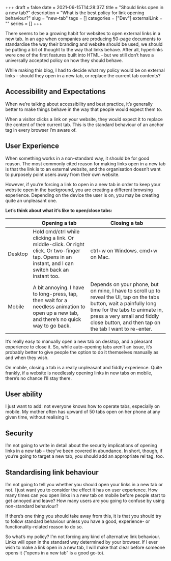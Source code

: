 +++
draft = false
date = 2021-06-15T14:28:37Z
title = "Should links open in a new tab?"
description = "What is the best policy for link opening behaviour?"
slug = "new-tab"
tags = []
categories = ["Dev"]
externalLink = ""
series = []
+++

There seems to be a growing habit for websites to open external links in a new tab. In an age when companies are producing 50-page documents to standardise the way their branding and website should be used, we should be putting a bit of thought to the way that links behave. After all, hyperlinks were one of the first features built into HTML - but we still don’t have a universally accepted policy on how they should behave.

While making this blog, I had to decide what my policy would be on external links - should they open in a new tab, or replace the current tab contents?

## Accessibility and Expectations
When we’re talking about accessibility and best practice, it’s generally better to make things behave in the way that people would expect them to.

When a visitor clicks a link on your website, they would expect it to replace the content of their current tab. This is the standard behaviour of an anchor tag in every browser I’m aware of.

## User Experience
When something works in a non-standard way, it should be for good reason. The most commonly cited reason for making links open in a new tab is that the link is to an external website, and the organisation doesn’t want to purposely point users away from their own website.

However, if you’re forcing a link to open in a new tab in order to keep your website open in the background, you are creating a different browsing experience. Depending on the device the user is on, you may be creating quite an unpleasant one.

**Let’s think about what it’s like to open/close tabs:**

| | Opening a tab      | Closing a tab |
| --- | ----------- | ----------- |
| Desktop| Hold cmd/ctrl while clicking a link. Or middle-click. Or right click. Or two-finger tap. Opens in an instant, and I can switch back an instant too.      | ctrl+w on Windows. cmd+w on Mac.       |
| Mobile |  A bit annoying. I have to long-press, tap, then wait for a needless animation to open up a new tab, and there’s no quick way to go back.   | Depends on your phone, but on mine, I have to scroll up to reveal the UI, tap on the tabs button, wait a painfully long time for the tabs to animate in, press a very small and fiddly close button, and then tap on the tab I want to re-enter.        |

It’s really easy to manually open a new tab on desktop, and a pleasant experience to close it. So, while auto-opening tabs aren’t an issue, it’s probably better to give people the option to do it themselves manually as and when they wish.

On mobile, closing a tab is a really unpleasant and fiddly experience. Quite frankly, if a website is needlessly opening links in new tabs on mobile, there’s no chance I’ll stay there.

## User ability
I just want to add: not everyone knows how to operate tabs, especially on mobile. My mother often has upward of 50 tabs open on her phone at any given time, without realising it.

## Security
I’m not going to write in detail about the security implications of opening links in a new tab - they’ve been covered in abundance. In short, though, if you’re going to target a new tab, you should add an appropriate rel tag, too.

## Standardising link behaviour
I’m not going to tell you whether you should open your links in a new tab or not. I just want you to consider the effect it has on user experience. How many times can you open links in a new tab on mobile before people start to get annoyed and leave? How many users are you going to confuse by using non-standard behaviour?

If there’s one thing you should take away from this, it is that you should try to follow standard behaviour unless you have a good, experience- or functionality-related reason to do so.

So what’s my policy? I’m not forcing any kind of alternative link behaviour. Links will open in the standard way determined by your browser. If I ever wish to make a link open in a new tab, I will make that clear before someone opens it (“opens in a new tab” is a good go-to).
